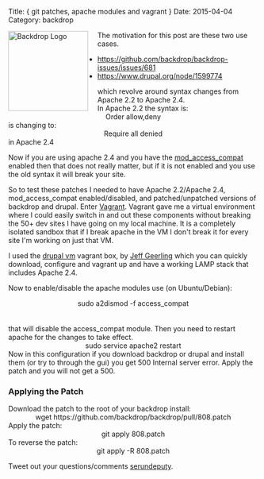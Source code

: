 Title: { git patches, apache modules and vagrant }
Date: 2015-04-04
Category: backdrop


<img src="/files/bd-git-apache-drupal-vagrant.png" width="161px" alt="Backdrop Logo" style="float: left; margin-right: 19px;" />
<p>
The motivation for this post are these two use cases. 
<ul>
<li><a href="https://github.com/backdrop/backdrop-issues/issues/681">https://github.com/backdrop/backdrop-issues/issues/681</a></li>
<li><a href="https://www.drupal.org/node/1599774">https://www.drupal.org/node/1599774</a></li>
</ul>
which revolve around syntax changes from Apache 2.2 to Apache 2.4.  
<br />
In Apache 2.2 the syntax is: 
<div style="text-align: center;">
<span class="inline-code">
Order allow,deny
</span>
</div>
is changing to:
<div style="text-align: center;">
<span class="inline-code">
Require all denied
</span>
</div>
in Apache 2.4
</p>
<p>
Now if you are using apache 2.4 and you have the <span class="inline-code"><a href="http://httpd.apache.org/docs/2.4/mod/mod_access_compat.html">mod_access_compat</a></span> enabled then that does not really matter, but if it is not enabled and you use the old syntax it will break your site.
</p>
<p>
So to test these patches I needed to have Apache 2.2/Apache 2.4, mod_access_compat enabled/disabled, and patched/unpatched versions of backdrop and drupal.  Enter <a href="https://www.vagrantup.com/">Vagrant</a>.  Vagrant gave me a virtual environment where I could easily switch in and out these components without breaking the 50+ dev sites I have going on my local machine.  It is a completely isolated sandbox that if I break apache in the VM I don't break it for every site I'm working on just that VM.
</p>
<p>
I used the <a href="http://www.drupalvm.com/">drupal vm</a> vagrant box, by <a href="http://jeffgeerling.com/">Jeff Geerling</a> which you can quickly download, configure and <span class="inline-code">vagrant up</span> and have a working <span class="inline-code">LAMP</span> stack that includes <span class="inline-code">Apache 2.4</span>.
</p>
<p>
Now to enable/disable the apache modules use (on Ubuntu/Debian):
<div style="text-align: center;">
<span class="inline-code">sudo a2dismod -f access_compat</span>
</div>
<br />
<br />
that will disable the <span class="inline-code">access_compat</span> module.  Then you need to restart apache for the changes to take effect.
<div style="text-align: center;">
<span class="inline-code">sudo service apache2 restart</span>
</div>
Now in this configuration if you download backdrop or drupal and install them (or try to through the gui) you get <span class="inline-code">500 Internal server error</span>.  Apply the patch and you will not get a <span class="inline-code">500</span>. 
</p>
<p>
<h3>Applying the Patch</h3>
Download the patch to the root of your backdrop install:
<div style="text-align: center">
<span class="inline-code">wget https://github.com/backdrop/backdrop/pull/808.patch</span>
</div>
Apply the patch:
<div style="text-align: center;">
<span class="inline-code">git apply 808.patch<span>
</div>
To reverse the patch:
<div style="text-align: center;">
<span class="inline-code">git apply -R 808.patch</span>
</div>
</p>
<p>
Tweet out your questions/comments <a href="http://twitter.com/serundeputy">serundeputy</a>.
</p>
